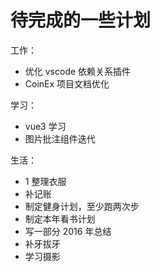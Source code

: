 # 待完成的一些计划

工作：

- 优化 vscode 依赖关系插件
- CoinEx 项目文档优化

学习：

- vue3 学习
- 图片批注组件迭代

生活：

- 1 整理衣服
- 补记账
- 制定健身计划，至少跑两次步
- 制定本年看书计划
- 写一部分 2016 年总结
- 补牙拔牙
- 学习摄影
